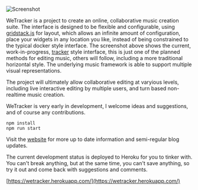 
![Screenshot](http://pgregory.github.io/wetracker/images/screenshot.png)

WeTracker is a project to create an online, collaborative music creation suite.
The interface is designed to be flexible and configurable, using
[gridstack.js](https://github.com/troolee/gridstack.js) for layout, which
allows an infinite amount of configuration, place your widgets in any location you
like, instead of being constrained to the typical docker style interface. The
screenshot above shows the current, work-in-progress, 
[tracker](https://en.wikipedia.org/wiki/Music_tracker) style interface, this is
just one of the planned methods for editing music, others will follow, including
a more traditional horizontal style. The underlying music framework is able to 
support multiple visual representations.

The project will ultimately allow collaborative editing at varyious levels,
including live interactive editing by multiple users, and turn based non-realtime
music creation.

WeTracker is very early in development, I welcome ideas and suggestions, and of course
any contributions.

```
npm install
npm run start
```
Visit the [website](https://pgregory.github.io/wetracker/) for more up to date information 
and semi-regular blog updates.

The current development status is deployed to Heroku for you to tinker with. You can't break anything, 
but at the same time, you can't save anything, so try it out and come back with suggestions and comments.

[https://wetracker.herokuapp.com/](https://wetracker.herokuapp.com/)
